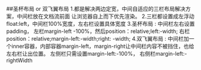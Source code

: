 ##圣杯布局 or 双飞翼布局
1.都是解决两边定宽，中间自适应的三栏布局解决方案，中间栏放在文档流前面 让浏览器自上而下优先渲染。
2.三栏都设置成左浮动float:left，中间栏100%宽度，左右栏设置具体宽度
3.圣杯布局 :
  中间栏左右设置padding，
  左栏margin-left -100%，然后position：relative;left:-width;
  右栏position：relative;margin-left:-width;right: -width;
4.双飞翼布局 :
  中间栏加一个inner容器，内部容器margin-left，margin-right让中间栏内容不被挡住，也给左右栏让出位置。
  左侧栏只需设置margin-left:-100%，
  右侧栏margin-left:-rightWidth